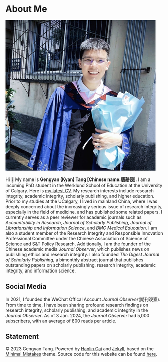 # About Me

<img src="1664867172379.jpg" class="floatpic" width="480" height="480">

Hi 👋 My name is **Gengyan (Kyan) Tang [Chinese name:唐耕砚]**. I am a incoming PhD student in the Werklund School of Education at the University of Calgary. Here is [my latest CV](CV-Gengyan.pdf). My research interests include research integrity, academic integrity, scholarly publishing, and higher education. Prior to my studies at the UCalgary, I lived in mainland China, where I was deeply concerned about the increasingly serious issue of research integrity, especially in the field of medicine, and has published some related papers. I currently serves as a peer reviewer for academic journals such as *Accountability in Research*, *Journal of Scholarly Publishing*, *Journal of Librarianship and Information Science*, and *BMC Medical Education*. I am also a student member of the Research Integrity and Responsible Innovation Professional Committee under the Chinese Association of Science of Science and S&T Policy Research. Additionally, I am the founder of the Chinese academic media *Journal Observer*, which publishes news on publishing ethics and research integrity. I also founded *The Digest Journal of Scholarly Publishing*, a bimonthly abstract journal that publishes outstanding papers on scholarly publishing, research integrity, academic integrity, and information science. 

## Social Media

In 2021, I founded the WeChat Offical Account *Journal Observer*(期刊观察). From time to time, I have been sharing profound research findings on research integrity, scholarly publishing, and academic integrity in the *Journal Observer*. As of 3 Jan. 2024, the *Journal Observer* had 5,000 subscribers, with an average of 800 reads per article.

## Statement

© 2023 Gengyan Tang. Powered by [Hanlin Cai](https://caihanlin.com/) and [Jekyll](https://jekyllrb.com/), based on the [Minimal Mistakes](https://mademistakes.com/) theme. Source code for this website can be found [here](https://github.com/GuangLun2000/GuangLun2000.github.io).
